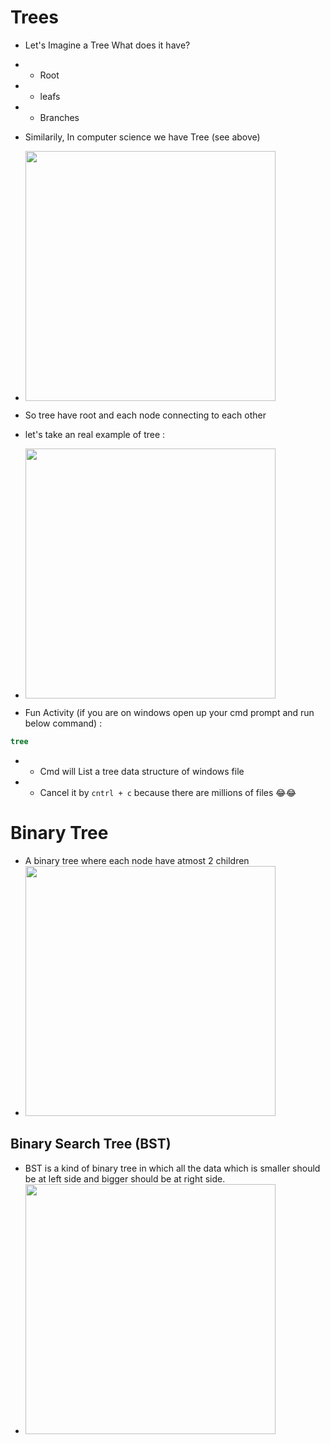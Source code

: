 # Trees
- Let's Imagine a Tree What does it have?
- - Root
- - leafs
- - Branches

- Similarily, In computer science we have Tree (see above)
- <image height="400px" style = "position :relative" src = "src\1.png"></image>

- So tree have root and each node connecting to each other
- let's take an real example of tree : 
- <image height="400px" style = "position :relative" src = "src\2.png"></image> 
- Fun Activity (if you are on windows open up your cmd prompt and run below command) : 
```bat
tree
```
- - Cmd will List a tree data structure of windows file
- - Cancel it by ```cntrl + c```  because there are millions of files 😂😂 
# Binary Tree
- A binary tree where each node have atmost 2 children
- <image height="400px" style = "position :relative" src = "src\3.png"></image> 
## Binary Search Tree (BST)
- BST is a kind of binary tree in which all the data which is smaller should be at left side and bigger should be at right side.
- <image height="400px" style = "position :relative" src = "[src\3.png](https://th.bing.com/th/id/OIP.rTKXBurTgrkBgk9C0AK-eQAAAA?rs=1&pid=ImgDetMain)"></image> 
